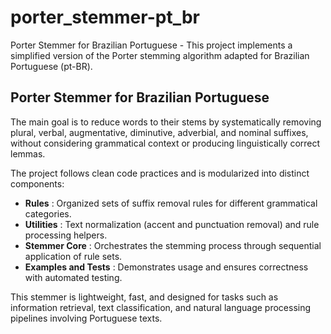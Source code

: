 # porter_stemmer-pt_br

Porter Stemmer for Brazilian Portuguese  - This project implements a simplified version of the Porter stemming algorithm adapted for Brazilian Portuguese (pt-BR).


## **Porter Stemmer for Brazilian Portuguese**

The main goal is to reduce words to their stems by systematically removing plural, verbal, augmentative, diminutive, adverbial, and nominal suffixes, without considering grammatical context or producing linguistically correct lemmas.

The project follows clean code practices and is modularized into distinct components:

* **Rules** : Organized sets of suffix removal rules for different grammatical categories.
* **Utilities** : Text normalization (accent and punctuation removal) and rule processing helpers.
* **Stemmer Core** : Orchestrates the stemming process through sequential application of rule sets.
* **Examples and Tests** : Demonstrates usage and ensures correctness with automated testing.

This stemmer is lightweight, fast, and designed for tasks such as information retrieval, text classification, and natural language processing pipelines involving Portuguese texts.
